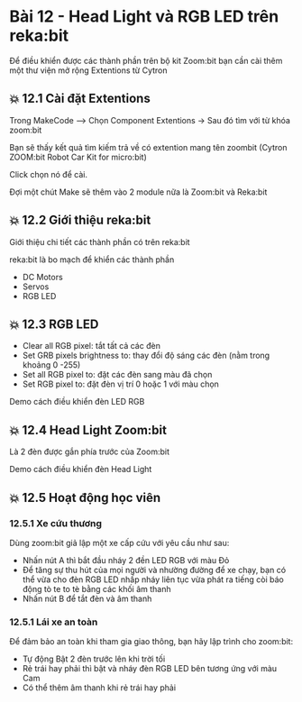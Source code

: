 # Bài 12 - Head Light và RGB LED trên reka:bit

Để điều khiển được các thành phần trên bộ kit Zoom:bit bạn cần cài thêm một thư viện mở rộng Extentions từ Cytron

## 💥 12.1 Cài đặt Extentions

Trong MakeCode --> Chọn Component Extentions -> Sau đó tìm với từ khóa zoom:bit 

Bạn sẽ thấy kết quả tìm kiếm trả về có extention mang tên zoombit (Cytron ZOOM:bit Robot Car Kit for micro:bit)

Click chọn nó để cài.

Đợi một chút Make sẽ thêm vào 2 module nữa là Zoom:bit và Reka:bit


## 💥 12.2 Giới thiệu reka:bit

Giới thiệu chi tiết các thành phần có trên reka:bit


reka:bit là bo mạch để khiển các thành phần 

* DC Motors
* Servos
* RGB LED


## 💥 12.3 RGB LED

-  	Clear all RGB pixel: tắt tất cả các đèn
-  	Set GRB pixels brightness to: thay đổi độ sáng các đèn (nằm trong khoảng 0 -255)
-  	Set all RGB pixel to: đặt các đèn sang màu đã chọn
-  	Set RGB pixel to: đặt đèn vị trí 0 hoặc 1 với màu chọn

Demo cách điều khiển đèn LED RGB

## 💥 12.4 Head Light Zoom:bit

Là 2 đèn được gắn phía trước của Zoom:bit

Demo cách điều khiển đèn Head Light

## 💥 12.5 Hoạt động học viên

### 12.5.1 Xe cứu thương

Dùng zoom:bit giả lập một xe cấp cứu với yêu cầu như sau:


* Nhấn nút A thì bắt đầu nháy 2 đền LED RGB với màu Đỏ
* Để tăng sự thu hút của mọi người và nhường đường để xe chạy, bạn có thể vừa cho đèn RGB LED nhấp nháy liên tục vừa phát ra tiếng còi báo động tò te to tè bằng các khối âm thanh
* Nhấn nút B để tắt đèn và âm thanh


### 12.5.1 Lái xe an toàn

Để đảm bảo an toàn khi tham gia giao thông, bạn hãy lập trình cho zoom:bit:

* Tự động Bật 2 đèn trước lên khi trời tối
* Rẻ trái hay phải thì bật và nháy đèn RGB LED bên tương ứng với màu Cam
* Có thể thêm âm thanh khi rẻ trái hay phải